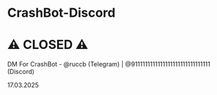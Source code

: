 # CrashBot-Discord
# ⚠️ CLOSED ⚠️

DM For CrashBot - @ruccb (Telegram) | @9111111111111111111111111111111 (Discord)

17.03.2025
